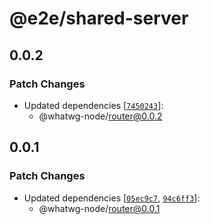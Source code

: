 # @e2e/shared-server

## 0.0.2

### Patch Changes

- Updated dependencies [[`7450243`](https://github.com/ardatan/whatwg-node/commit/7450243cb7a7a8aeda84e7ff9feee96e5446dfb9)]:
  - @whatwg-node/router@0.0.2

## 0.0.1

### Patch Changes

- Updated dependencies [[`05ec9c7`](https://github.com/ardatan/whatwg-node/commit/05ec9c704c02670dc0e6f49235695d16105aaf19), [`94c6ff3`](https://github.com/ardatan/whatwg-node/commit/94c6ff3ae27fb45acec9b44da411c45e407df0d2)]:
  - @whatwg-node/router@0.0.1
